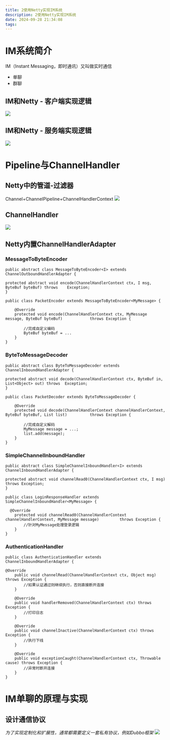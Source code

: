 ```yaml
---
title: 2使用Netty实现IM系统
description: 2使用Netty实现IM系统
date: 2024-09-28 21:34:08
tags:
---
```


# IM系统简介
IM（Instant Messaging，即时通讯）又叫做实时通信

- 单聊
- 群聊

## IM和Netty - 客户端实现逻辑
![](2-IM客户端实现逻辑.png)

## IM和Netty - 服务端实现逻辑
![](2-IM服务端实现逻辑.png)

# Pipeline与ChannelHandler

## Netty中的管道-过滤器
Channel+ChannelPipeline+ChannelHandlerContext
![](2-Netty中的管道-过滤器.png)

## ChannelHandler
![](2-ChannelHandler.png)

## Netty内置ChannelHandlerAdapter
### MessageToByteEncoder
```
public abstract class MessageToByteEncoder<I> extends ChannelOutboundHandlerAdapter { 

protected abstract void encode(ChannelHandlerContext ctx, I msg, ByteBuf byteBuf) throws 	Exception;
}

public class PacketEncoder extends MessageToByteEncoder<MyMessage> {

    @Override
    protected void encode(ChannelHandlerContext ctx, MyMessage message, ByteBuf byteBuf) 			throws Exception {

        //完成自定义编码
        ByteBuf byteBuf = ...
    }
}
```
### ByteToMessageDecoder
```
public abstract class ByteToMessageDecoder extends ChannelInboundHandlerAdapter {

protected abstract void decode(ChannelHandlerContext ctx, ByteBuf in, List<Object> out) throws 	Exception;
}

public class PacketDecoder extends ByteToMessageDecoder {

    @Override
    protected void decode(ChannelHandlerContext channelHandlerContext, ByteBuf byteBuf, List list) 			throws Exception {

        //完成自定义解码
        MyMessage message = ...;
        list.add(message);
    }
}

```
### SimpleChannelInboundHandler
```
public abstract class SimpleChannelInboundHandler<I> extends ChannelInboundHandlerAdapter {

protected abstract void channelRead0(ChannelHandlerContext ctx, I msg) throws Exception;
}

public class LoginResponseHandler extends SimpleChannelInboundHandler<MyMessage> {

  @Override
    protected void channelRead0(ChannelHandlerContext channelHandlerContext, MyMessage message) 		throws Exception {
        //针对MyMessage处理登录逻辑
    }
}
```
### AuthenticationHandler

```
public class AuthenticationHandler extends ChannelInboundHandlerAdapter {

@Override
    public void channelRead(ChannelHandlerContext ctx, Object msg) throws Exception {
        //如果认证通过则继续执行，否则直接断开连接        
    }

    @Override
    public void handlerRemoved(ChannelHandlerContext ctx) throws Exception {
        //打印日志
    }

    @Override
    public void channelInactive(ChannelHandlerContext ctx) throws Exception {
        //执行下线
    }

    @Override
    public void exceptionCaught(ChannelHandlerContext ctx, Throwable cause) throws Exception {
        //异常时断开连接
    }
}
```

# IM单聊的原理与实现
## 设计通信协议
*为了实现定制化和扩展性，通常都需要定义一套私有协议，例如Dubbo框架*
![](2-IM自定义通信协议.png)

